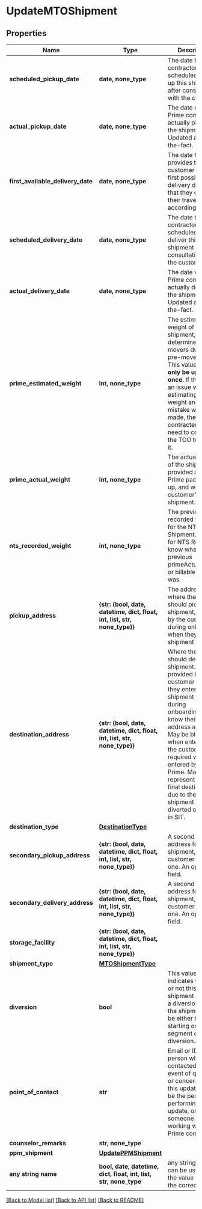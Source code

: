 # UpdateMTOShipment


## Properties
Name | Type | Description | Notes
------------ | ------------- | ------------- | -------------
**scheduled_pickup_date** | **date, none_type** | The date the Prime contractor scheduled to pick up this shipment after consultation with the customer. | [optional] 
**actual_pickup_date** | **date, none_type** | The date when the Prime contractor actually picked up the shipment. Updated after-the-fact. | [optional] 
**first_available_delivery_date** | **date, none_type** | The date the Prime provides to the customer as the first possible delivery date so that they can plan their travel accordingly.  | [optional] 
**scheduled_delivery_date** | **date, none_type** | The date the Prime contractor scheduled to deliver this shipment after consultation with the customer. | [optional] 
**actual_delivery_date** | **date, none_type** | The date when the Prime contractor actually delivered the shipment. Updated after-the-fact. | [optional] 
**prime_estimated_weight** | **int, none_type** | The estimated weight of this shipment, determined by the movers during the pre-move survey. This value **can only be updated once.** If there was an issue with estimating the weight and a mistake was made, the Prime contracter will need to contact the TOO to change it.  | [optional] 
**prime_actual_weight** | **int, none_type** | The actual weight of the shipment, provided after the Prime packs, picks up, and weighs a customer&#39;s shipment. | [optional] 
**nts_recorded_weight** | **int, none_type** | The previously recorded weight for the NTS Shipment. Used for NTS Release to know what the previous primeActualWeight or billable weight was. | [optional] 
**pickup_address** | **{str: (bool, date, datetime, dict, float, int, list, str, none_type)}** | The address where the movers should pick up this shipment, entered by the customer during onboarding when they enter shipment details.  | [optional] 
**destination_address** | **{str: (bool, date, datetime, dict, float, int, list, str, none_type)}** | Where the movers should deliver this shipment. Often provided by the customer when they enter shipment details during onboarding, if they know their new address already.  May be blank when entered by the customer, required when entered by the Prime. May not represent the true final destination due to the shipment being diverted or placed in SIT.  | [optional] 
**destination_type** | [**DestinationType**](DestinationType.md) |  | [optional] 
**secondary_pickup_address** | **{str: (bool, date, datetime, dict, float, int, list, str, none_type)}** | A second pickup address for this shipment, if the customer entered one. An optional field. | [optional] 
**secondary_delivery_address** | **{str: (bool, date, datetime, dict, float, int, list, str, none_type)}** | A second delivery address for this shipment, if the customer entered one. An optional field. | [optional] 
**storage_facility** | **{str: (bool, date, datetime, dict, float, int, list, str, none_type)}** |  | [optional] 
**shipment_type** | [**MTOShipmentType**](MTOShipmentType.md) |  | [optional] 
**diversion** | **bool** | This value indicates whether or not this shipment is part of a diversion. If yes, the shipment can be either the starting or ending segment of the diversion.  | [optional] 
**point_of_contact** | **str** | Email or ID of the person who will be contacted in the event of questions or concerns about this update. May be the person performing the update, or someone else working with the Prime contractor.  | [optional] 
**counselor_remarks** | **str, none_type** |  | [optional] 
**ppm_shipment** | [**UpdatePPMShipment**](UpdatePPMShipment.md) |  | [optional] 
**any string name** | **bool, date, datetime, dict, float, int, list, str, none_type** | any string name can be used but the value must be the correct type | [optional]

[[Back to Model list]](../README.md#documentation-for-models) [[Back to API list]](../README.md#documentation-for-api-endpoints) [[Back to README]](../README.md)


